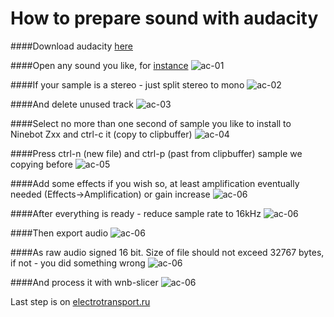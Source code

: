 # How to prepare sound with audacity

####Download audacity [here](https://www.audacityteam.org/download/)

####Open any sound you like, for [instance](https://freesound.org/people/mboscolo/sounds/212663/)
![ac-01](https://github.com/berghauz/wnb-slicer/blob/master/howto/images/as_01.png?raw=true)

####If your sample is a stereo - just split stereo to mono
![ac-02](https://github.com/berghauz/wnb-slicer/blob/master/howto/images/as_02.png?raw=true)

####And delete unused track
![ac-03](https://github.com/berghauz/wnb-slicer/blob/master/howto/images/as_03.png?raw=true)

####Select no more than one second of sample you like to install to Ninebot Zxx and ctrl-c it (copy to clipbuffer)
![ac-04](https://github.com/berghauz/wnb-slicer/blob/master/howto/images/as_04.png?raw=true)

####Press ctrl-n (new file) and ctrl-p (past from clipbuffer) sample we copying before
![ac-05](https://github.com/berghauz/wnb-slicer/blob/master/howto/images/as_05.png?raw=true)

####Add some effects if you wish so, at least amplification eventually needed (Effects->Amplification) or gain increase
![ac-06](https://github.com/berghauz/wnb-slicer/blob/master/howto/images/as_06.png?raw=true)

####After everything is ready - reduce sample rate to 16kHz
![ac-06](https://github.com/berghauz/wnb-slicer/blob/master/howto/images/as_07.png?raw=true)

####Then export audio
![ac-06](https://github.com/berghauz/wnb-slicer/blob/master/howto/images/as_08.png?raw=true)

####As raw audio signed 16 bit. Size of file should not exceed 32767 bytes, if not - you did something wrong
![ac-06](https://github.com/berghauz/wnb-slicer/blob/master/howto/images/as_09.png?raw=true)

####And process it with wnb-slicer
![ac-06](https://github.com/berghauz/wnb-slicer/blob/master/howto/images/as_10.png?raw=true)

Last step is on [electrotransport.ru](https://electrotransport.ru/ussr/index.php?topic=58686.0)